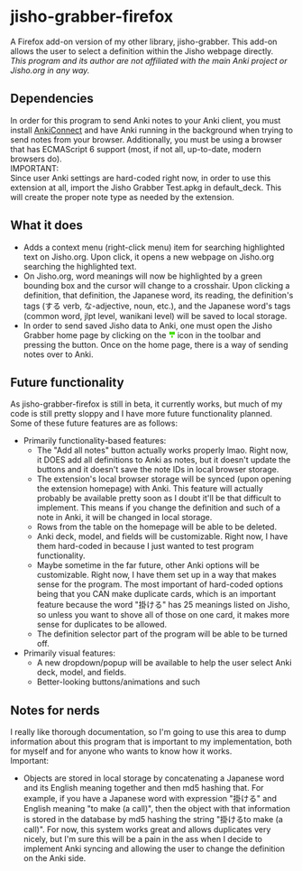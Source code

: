 # jisho-grabber-firefox
A Firefox add-on version of my other library, jisho-grabber. This add-on allows
the user to
select a definition within the Jisho webpage directly.  
*This program and its author are not affiliated with the main Anki project or*
*Jisho.org in any way.*

## Dependencies
In order for this program to send Anki notes to your Anki client, you must
install [AnkiConnect](https://ankiweb.net/shared/info/2055492159) and have Anki
running in the background when trying to send notes from your browser.
Additionally, you must be using a browser that has ECMAScript 6 support (most,
if not all, up-to-date, modern browsers do).  
IMPORTANT:  
Since user Anki settings are hard-coded right now, in order to use this
extension at all, import the Jisho Grabber Test.apkg in default_deck. This will
create the proper note type as needed by the extension.

## What it does
- Adds a context menu (right-click menu) item for searching highlighted text on
  Jisho.org. Upon click, it opens a new webpage on Jisho.org searching the
  highlighted text.
- On Jisho.org, word meanings will now be highlighted by a green bounding box
  and the cursor will change to a crosshair. Upon clicking a definition, that
  definition, the Japanese word, its reading, the definition's tags (する verb,
  な-adjective, noun, etc.), and the Japanese word's tags (common word, jlpt
  level, wanikani level) will be saved to local storage.
- In order to send saved Jisho data to Anki, one must open the Jisho Grabber
  home page by clicking on the
  <img src="./icons/jisho-grabber.svg" width="12" height="12"/> icon in the
  toolbar and pressing the button. Once on the home page, there is a way of
  sending notes over to Anki.

## Future functionality
As jisho-grabber-firefox is still in beta, it currently works, but much of my
code is still pretty sloppy and I have more future functionality planned. Some
of these future features are as follows:
- Primarily functionality-based features:
  - The "Add all notes" button actually works properly lmao. Right now, it DOES
    add all definitions to Anki as notes, but it doesn't update the buttons and
    it doesn't save the note IDs in local browser storage.
  - The extension's local browser storage will be synced (upon opening the
    extension homepage) with Anki. This feature will actually probably be
    available pretty soon as I doubt it'll be that difficult to implement. This
    means if you change the definition and such of a note in Anki, it will be
    changed in local storage.
  - Rows from the table on the homepage will be able to be deleted.
  - Anki deck, model, and fields will be customizable. Right now, I have them
    hard-coded in because I just wanted to test program functionality.
  - Maybe sometime in the far future, other Anki options will be customizable.
    Right now, I have them set up in a way that makes sense for the program.
    The most important of hard-coded options being that you CAN make duplicate
    cards, which is an important feature because the word "掛ける" has 25
    meanings listed on Jisho, so unless you want to shove all of those on one
    card, it makes more sense for duplicates to be allowed.
  - The definition selector part of the program will be able to be turned off.
- Primarily visual features:
  - A new dropdown/popup will be available to help the user select Anki deck,
    model, and fields.
  - Better-looking buttons/animations and such

## Notes for nerds
I really like thorough documentation, so I'm going to use this area to dump
information about this program that is important to my implementation, both
for myself and for anyone who wants to know how it works.  
Important:
- Objects are stored in local storage by concatenating a Japanese word and its
  English meaning together and then md5 hashing that. For example, if you have
  a Japanese word with expression "掛ける" and English meaning "to make (a 
  call)", then the object with that information is stored in the database by
  md5 hashing the string "掛けるto make (a call)". For now, this system works
  great and allows duplicates very nicely, but I'm sure this will be a pain in
  the ass when I decide to implement Anki syncing and allowing the user to
  change the definition on the Anki side.